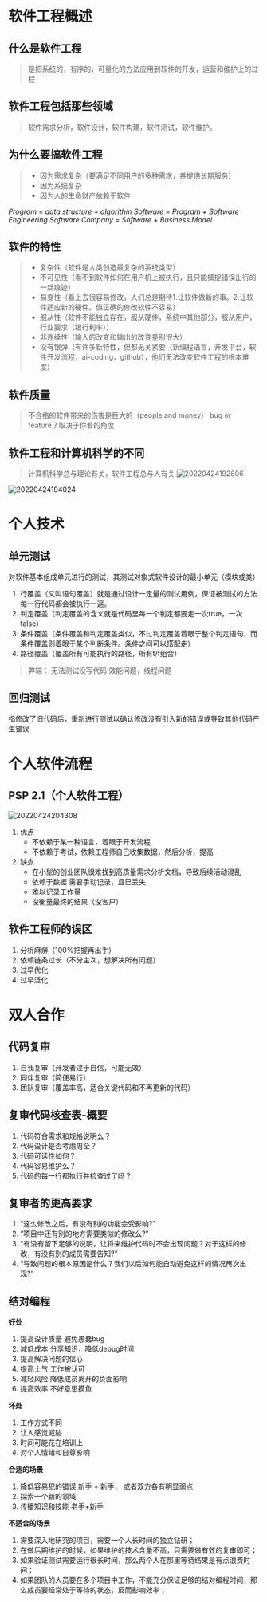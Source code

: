 # 软件工程概述
## 什么是软件工程
>是把系统的，有序的，可量化的方法应用到软件的开发，运营和维护上的过程  
##  软件工程包括那些领域
>软件需求分析，软件设计，软件构建，软件测试，软件维护。
## 为什么要搞软件工程
>    - 因为需求复杂（要满足不同用户的多种需求，并提供长期服务）
>    - 因为系统复杂
>    - 因为人的生命财产依赖于软件  

*Program = data structure + algorithm
Software = Program + Software Engineering
Software Company = Software + Business Model*
## 软件的特性
> - 复杂性（软件是人类创造最复杂的系统类型） 
> - 不可见性（看不到软件如何在用户机上被执行，且只能捕捉错误出行的一丝痕迹）
> - 易变性（看上去很容易修改，人们总是期待1.让软件做新的事。2.让软件适应新的硬件。但正确的修改软件不容易）
> - 服从性（软件不能独立存在，服从硬件，系统中其他部分，服从用户，行业要求（银行利率））
> - 非连续性（输入的改变和输出的改变差别很大）
> - 没有银弹（有许多新特性，但都无关紧要（新编程语言，开发平台，软件开发流程，ai-coding，github），他们无法改变软件工程的根本难度）  
## 软件质量
>   不合格的软件带来的伤害是巨大的（people and money）
>   bug or feature？取决于你看的角度 
## 软件工程和计算机科学的不同
>计算机科学总与理论有关，软件工程总与人有关
![20220424192806](https://raw.githubusercontent.com/GWrety/Ima/master/images/20220424192806.png)  

![20220424194024](https://raw.githubusercontent.com/GWrety/Ima/master/images/20220424194024.png)

# 个人技术
## 单元测试
对软件基本组成单元进行的测试，其测试对象式软件设计的最小单元（模块或类）
1. 行覆盖（又叫语句覆盖）就是通过设计一定量的测试用例，保证被测试的方法每一行代码都会被执行一遍。
2. 判定覆盖（判定覆盖的含义就是代码里每一个判定都要走一次true，一次false）
3. 条件覆盖（条件覆盖和判定覆盖类似，不过判定覆盖着眼于整个判定语句，而条件覆盖则着眼于某个判断条件。条件之间可以搭配走）
4. 路径覆盖（覆盖所有可能执行的路径，所有t/f组合）
>弊端： 无法测试没写代码 效能问题，线程问题
## 回归测试
指修改了旧代码后，重新进行测试以确认修改没有引入新的错误或导致其他代码产生错误

# 个人软件流程
## PSP 2.1（个人软件工程）
![20220424204308](https://raw.githubusercontent.com/GWrety/Ima/master/images/20220424204308.png)  

1. 优点
   - 不依赖于某一种语言，着眼于开发流程
   - 不依赖于考试，依赖工程师自己收集数据，然后分析，提高
2. 缺点
   - 在小型的创业团队很难找到高质量需求分析文档，导致后续活动混乱
   - 依赖于数据 需要手动记录，且已丢失
   - 难以记录工作量
   - 没衡量最终的结果（没客户）
## 软件工程师的误区
1. 分析麻痹（100%把握再出手）
2. 依赖链条过长（不分主次，想解决所有问题）
3. 过早优化
4. 过早泛化

# 双人合作
## 代码复审
1. 自我复审（开发者过于自信，可能无效）
2. 同伴复审（简便易行）
3. 团队复审（覆盖率高，适合关键代码和不再更新的代码）
## 复审代码核查表-概要
1. 代码符合需求和规格说明么？ 
2. 代码设计是否考虑周全？
3. 代码可读性如何？ 
4. 代码容易维护么？
5. 代码的每一行都执行并检查过了吗？  
## 复审者的更高要求
1. “这么修改之后，有没有别的功能会受影响?”
2. “项目中还有别的地方需要类似的修改么?”
3. “有没有留下足够的说明，让将来维护代码时不会出现问题？对于这样的修改，有没有别的成员需要告知?”
4. “导致问题的根本原因是什么？我们以后如何能自动避免这样的情况再次出现?”
## 结对编程

**好处**
1. 提高设计质量 避免愚蠢bug
2. 减低成本 分享知识，降低debug时间
3. 提高解决问题的信心
4. 提高士气 工作被认可
5. 减轻风险 降低成员离开的负面影响
6. 提高效率 不好意思摸鱼  

**坏处**
1. 工作方式不同
2. 让人感觉威胁
3. 时间可能花在培训上
4. 对个人情绪和自尊影响

**合适的场景**
1. 降低容易犯的错误 新手 + 新手， 或者双方各有明显弱点
2. 探索一个新的领域
3. 传播知识和技能  老手+新手

**不适合的场景**
1. 需要深入地研究的项目，需要一个人长时间的独立钻研；
2. 在做后期维护的时候，如果维护的技术含量不高，只需要做有效的复审即可；
3. 如果验证测试需要运行很长时间，那么两个人在那里等待结果是有点浪费时间；
4. 如果团队的人员要在多个项目中工作，不能充分保证足够的结对编程时间，那么成员要经常处于等待的状态，反而影响效率；

